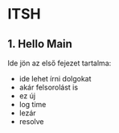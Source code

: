 # ITSH

## 1. Hello Main

Ide jön az első fejezet tartalma:

- ide lehet írni dolgokat
- akár felsorolást is
- ez új
- log time
- lezár
- resolve
